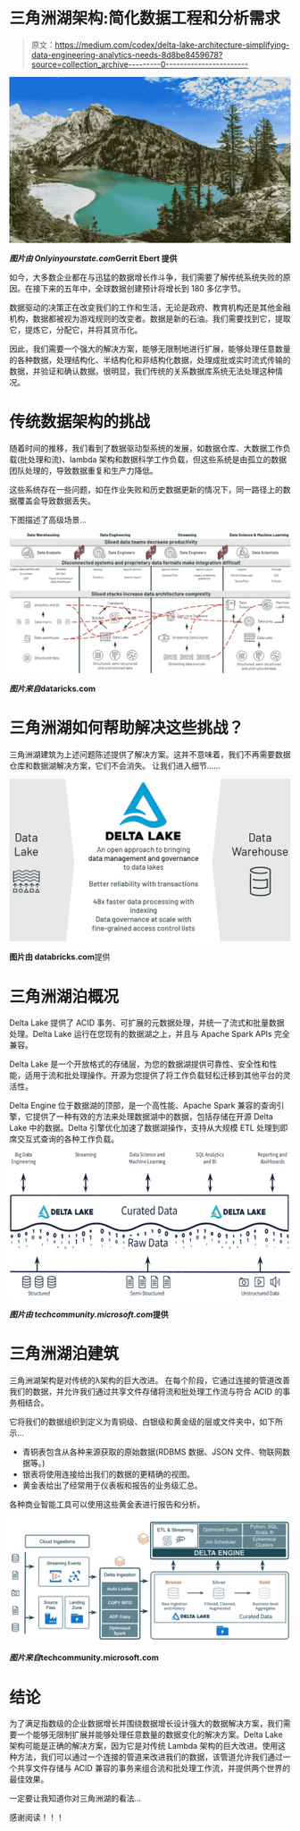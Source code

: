 # 三角洲湖架构:简化数据工程和分析需求

> 原文：<https://medium.com/codex/delta-lake-architecture-simplifying-data-engineering-analytics-needs-8d8be8459678?source=collection_archive---------0----------------------->

![](img/be730af7fd8bc687632fe86ba4810772.png)

***图片由 Onlyinyourstate.com*Gerrit Ebert 提供**

如今，大多数企业都在与迅猛的数据增长作斗争，我们需要了解传统系统失败的原因。在接下来的五年中，全球数据创建预计将增长到 180 多亿字节。

数据驱动的决策正在改变我们的工作和生活，无论是政府、教育机构还是其他金融机构，数据都被视为游戏规则的改变者。数据是新的石油。我们需要找到它，提取它，提炼它，分配它，并将其货币化。

因此，我们需要一个强大的解决方案，能够无限制地进行扩展，能够处理任意数量的各种数据，处理结构化、半结构化和非结构化数据，处理成批或实时流式传输的数据，并验证和确认数据。很明显，我们传统的关系数据库系统无法处理这种情况。

# **传统数据架构的挑战**

随着时间的推移，我们看到了数据驱动型系统的发展，如数据仓库、大数据工作负载(批处理和流)、lambda 架构和数据科学工作负载，但这些系统是由孤立的数据团队处理的，导致数据重复和生产力降低。

这些系统存在一些问题，如在作业失败和历史数据更新的情况下，同一路径上的数据覆盖会导致数据丢失。

下图描述了高级场景…

![](img/7a42f8e1e05c619e28e941081d86ea18.png)

***图片来自*dataricks.com**

# **三角洲湖如何帮助解决这些挑战？**

三角洲湖建筑为上述问题陈述提供了解决方案。这并不意味着，我们不再需要数据仓库和数据湖解决方案，它们不会消失。
让我们进入细节……

![](img/8a29edbb64c20d2df29cfce0d9274bfb.png)

**图片由 databricks.com**提供

# **三角洲湖泊概况**

Delta Lake 提供了 ACID 事务、可扩展的元数据处理，并统一了流式和批量数据处理。Delta Lake 运行在您现有的数据湖之上，并且与 Apache Spark APIs 完全兼容。

Delta Lake 是一个开放格式的存储层，为您的数据湖提供可靠性、安全性和性能，适用于流和批处理操作。开源为您提供了将工作负载轻松迁移到其他平台的灵活性。

Delta Engine 位于数据湖的顶部，是一个高性能、Apache Spark 兼容的查询引擎，它提供了一种有效的方法来处理数据湖中的数据，包括存储在开源 Delta Lake 中的数据。Delta 引擎优化加速了数据湖操作，支持从大规模 ETL 处理到即席交互式查询的各种工作负载。

![](img/f8bf21370a1ae2205785936c2387f6a4.png)

***图片由 techcommunity.microsoft.com*提供**

# **三角洲湖泊建筑**

三角洲湖架构是对传统的λ架构的巨大改进。
在每个阶段，它通过连接的管道改善我们的数据，并允许我们通过共享文件存储将流和批处理工作流与符合 ACID 的事务相结合。

它将我们的数据组织到定义为青铜级、白银级和黄金级的层或文件夹中，如下所示…

*   青铜表包含从各种来源获取的原始数据(RDBMS 数据、JSON 文件、物联网数据等。)
*   银表将使用连接给出我们的数据的更精确的视图。
*   黄金表给出了经常用于仪表板和报告的业务级汇总。

各种商业智能工具可以使用这些黄金表进行报告和分析。

![](img/e448769e53db554fa65a8dbaba2aca0c.png)

***图片来自*techcommunity.microsoft.com**

# **结论**

为了满足指数级的企业数据增长并围绕数据增长设计强大的数据解决方案，我们需要一个能够无限制扩展并能够处理任意数量的数据变化的解决方案。Delta Lake 架构可能是正确的解决方案，因为它是对传统 Lambda 架构的巨大改进。使用这种方法，我们可以通过一个连接的管道来改进我们的数据，该管道允许我们通过一个共享文件存储与 ACID 兼容的事务来组合流和批处理工作流，并提供两个世界的最佳效果。

一定要让我知道你对三角洲湖的看法…

感谢阅读！！！